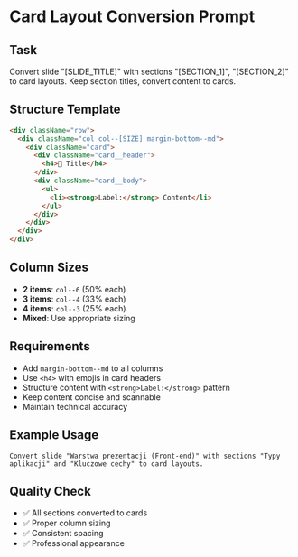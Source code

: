 # Card Layout Conversion Prompt

## Task
Convert slide "[SLIDE_TITLE]" with sections "[SECTION_1]", "[SECTION_2]" to card layouts. Keep section titles, convert content to cards.

## Structure Template
```html
<div className="row">
  <div className="col col--[SIZE] margin-bottom--md">
    <div className="card">
      <div className="card__header">
        <h4>🎯 Title</h4>
      </div>
      <div className="card__body">
        <ul>
          <li><strong>Label:</strong> Content</li>
        </ul>
      </div>
    </div>
  </div>
</div>
```

## Column Sizes
- **2 items**: `col--6` (50% each)
- **3 items**: `col--4` (33% each) 
- **4 items**: `col--3` (25% each)
- **Mixed**: Use appropriate sizing

## Requirements
- Add `margin-bottom--md` to all columns
- Use `<h4>` with emojis in card headers
- Structure content with `<strong>Label:</strong>` pattern
- Keep content concise and scannable
- Maintain technical accuracy

## Example Usage
```
Convert slide "Warstwa prezentacji (Front-end)" with sections "Typy aplikacji" and "Kluczowe cechy" to card layouts.
```

## Quality Check
- ✅ All sections converted to cards
- ✅ Proper column sizing  
- ✅ Consistent spacing
- ✅ Professional appearance
